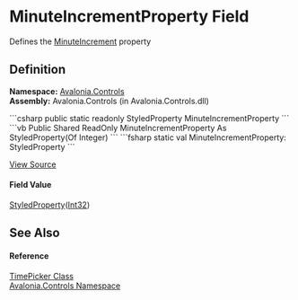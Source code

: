 # MinuteIncrementProperty Field


Defines the <a href="P_Avalonia_Controls_TimePicker_MinuteIncrement">MinuteIncrement</a> property



## Definition
**Namespace:** <a href="N_Avalonia_Controls">Avalonia.Controls</a>  
**Assembly:** Avalonia.Controls (in Avalonia.Controls.dll)

<Tabs groupId="api-code-preview">
<TabItem value="csharp" label="C#">
```csharp
public static readonly StyledProperty<int> MinuteIncrementProperty
```
</TabItem>
<TabItem value="vb" label="VB">
```vb
Public Shared ReadOnly MinuteIncrementProperty As StyledProperty(Of Integer)
```
</TabItem>
<TabItem value="fsharp" label="F#">
```fsharp
static val MinuteIncrementProperty: StyledProperty<int>
```
</TabItem>
</Tabs>



<a href="https://github.com/AvaloniaUI/Avalonia/tree/master/src/Avalonia.Controls/DateTimePickers/TimePicker.cs" title="View the source code">View Source</a>



#### Field Value
<a href="T_Avalonia_StyledProperty_1">StyledProperty</a>(<a href="https://learn.microsoft.com/dotnet/api/system.int32" target="_blank" rel="noopener noreferrer">Int32</a>)

## See Also


#### Reference
<a href="T_Avalonia_Controls_TimePicker">TimePicker Class</a>  
<a href="N_Avalonia_Controls">Avalonia.Controls Namespace</a>  

